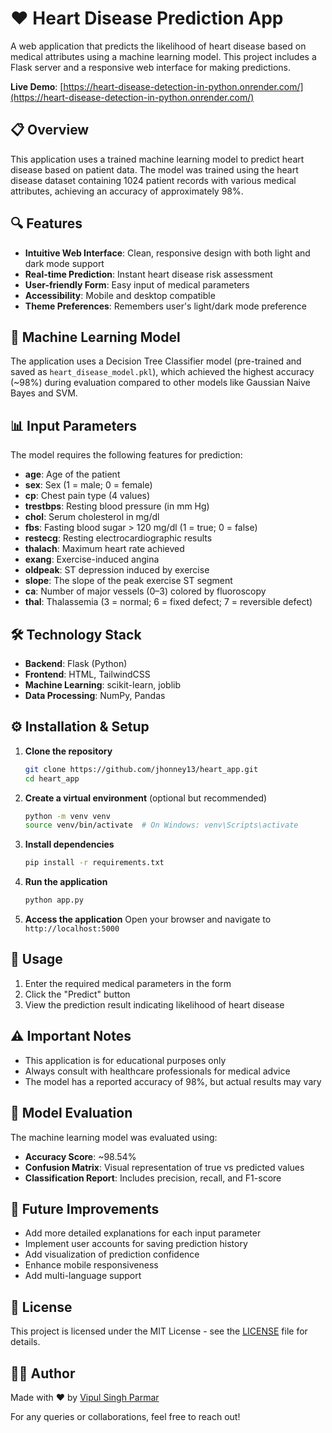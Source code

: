# ❤️ Heart Disease Prediction App

A web application that predicts the likelihood of heart disease based on medical attributes using a machine learning model. This project includes a Flask server and a responsive web interface for making predictions.

**Live Demo**: [https://heart-disease-detection-in-python.onrender.com/](https://heart-disease-detection-in-python.onrender.com/)

## 📋 Overview

This application uses a trained machine learning model to predict heart disease based on patient data. The model was trained using the heart disease dataset containing 1024 patient records with various medical attributes, achieving an accuracy of approximately 98%.

## 🔍 Features

- **Intuitive Web Interface**: Clean, responsive design with both light and dark mode support
- **Real-time Prediction**: Instant heart disease risk assessment
- **User-friendly Form**: Easy input of medical parameters
- **Accessibility**: Mobile and desktop compatible
- **Theme Preferences**: Remembers user's light/dark mode preference

## 🧠 Machine Learning Model

The application uses a Decision Tree Classifier model (pre-trained and saved as `heart_disease_model.pkl`), which achieved the highest accuracy (~98%) during evaluation compared to other models like Gaussian Naive Bayes and SVM.

## 📊 Input Parameters

The model requires the following features for prediction:

- **age**: Age of the patient
- **sex**: Sex (1 = male; 0 = female)
- **cp**: Chest pain type (4 values)
- **trestbps**: Resting blood pressure (in mm Hg)
- **chol**: Serum cholesterol in mg/dl
- **fbs**: Fasting blood sugar > 120 mg/dl (1 = true; 0 = false)
- **restecg**: Resting electrocardiographic results
- **thalach**: Maximum heart rate achieved
- **exang**: Exercise-induced angina
- **oldpeak**: ST depression induced by exercise
- **slope**: The slope of the peak exercise ST segment
- **ca**: Number of major vessels (0–3) colored by fluoroscopy
- **thal**: Thalassemia (3 = normal; 6 = fixed defect; 7 = reversible defect)

## 🛠️ Technology Stack

- **Backend**: Flask (Python)
- **Frontend**: HTML, TailwindCSS
- **Machine Learning**: scikit-learn, joblib
- **Data Processing**: NumPy, Pandas

## ⚙️ Installation & Setup

1. **Clone the repository**
   ```bash
   git clone https://github.com/jhonney13/heart_app.git
   cd heart_app
   ```

2. **Create a virtual environment** (optional but recommended)
   ```bash
   python -m venv venv
   source venv/bin/activate  # On Windows: venv\Scripts\activate
   ```

3. **Install dependencies**
   ```bash
   pip install -r requirements.txt
   ```

4. **Run the application**
   ```bash
   python app.py
   ```

5. **Access the application**
   Open your browser and navigate to `http://localhost:5000`

## 📱 Usage

1. Enter the required medical parameters in the form
2. Click the "Predict" button
3. View the prediction result indicating likelihood of heart disease

## ⚠️ Important Notes

- This application is for educational purposes only
- Always consult with healthcare professionals for medical advice
- The model has a reported accuracy of 98%, but actual results may vary

## 🧪 Model Evaluation

The machine learning model was evaluated using:
- **Accuracy Score**: ~98.54%
- **Confusion Matrix**: Visual representation of true vs predicted values
- **Classification Report**: Includes precision, recall, and F1-score

## 🔄 Future Improvements

- Add more detailed explanations for each input parameter
- Implement user accounts for saving prediction history
- Add visualization of prediction confidence
- Enhance mobile responsiveness
- Add multi-language support

## 📄 License

This project is licensed under the MIT License - see the [LICENSE](LICENSE) file for details.

## 👨‍💻 Author

Made with ❤️ by [Vipul Singh Parmar](https://github.com/jhonney13)

For any queries or collaborations, feel free to reach out!
